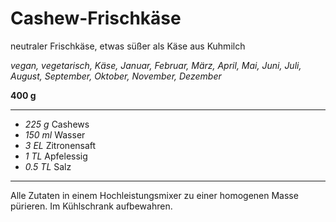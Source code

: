 # Cashew-Frischkäse

neutraler Frischkäse, etwas süßer als Käse aus Kuhmilch

*vegan, vegetarisch, Käse, Januar, Februar, März, April, Mai, Juni, Juli, August, September, Oktober, November, Dezember*

**400 g**

---

- *225 g* Cashews
- *150 ml* Wasser
- *3 EL* Zitronensaft
- *1 TL* Apfelessig
- *0.5 TL* Salz

---

Alle Zutaten in einem Hochleistungsmixer zu einer homogenen Masse pürieren. Im Kühlschrank aufbewahren.
